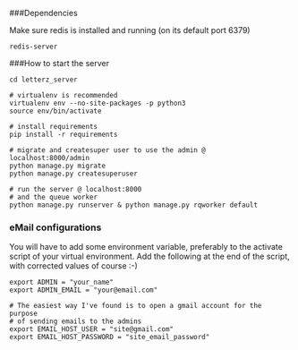 ###Dependencies

Make sure redis is installed and running (on its default port 6379)

    redis-server

###How to start the server

    cd letterz_server

    # virtualenv is recommended
    virtualenv env --no-site-packages -p python3
    source env/bin/activate

    # install requirements
    pip install -r requirements

    # migrate and createsuper user to use the admin @   localhost:8000/admin
    python manage.py migrate
    python manage.py createsuperuser

    # run the server @ localhost:8000
    # and the queue worker
    python manage.py runserver & python manage.py rqworker default

### eMail configurations

You will have to add some environment variable, preferably to the activate script of your virtual environment. Add the following at the end of the script, with corrected values of course :-)

    export ADMIN = "your_name"
    export ADMIN_EMAIL = "your@email.com"

    # The easiest way I've found is to open a gmail account for the purpose
    # of sending emails to the admins
    export EMAIL_HOST_USER = "site@gmail.com"
    export EMAIL_HOST_PASSWORD = "site_email_password"
